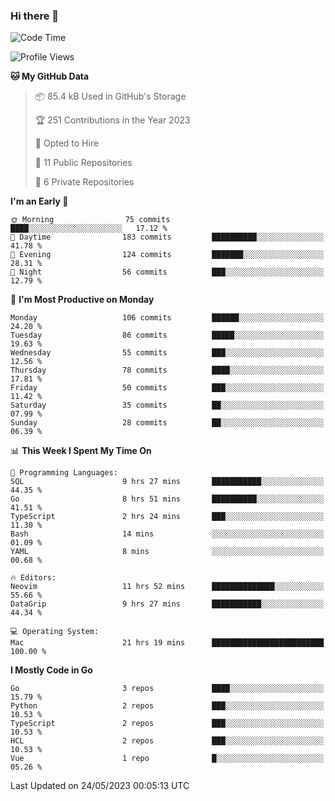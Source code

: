 ### Hi there 👋
<!--![visitors](https://visitor-badge.glitch.me/badge?page_id=d0zingcat)-->
<!--
**d0zingcat/d0zingcat** is a ✨ _special_ ✨ repository because its `README.md` (this file) appears on your GitHub profile.

Here are some ideas to get you started:

- 🔭 I’m currently working on ...
- 🌱 I’m currently learning ...
- 👯 I’m looking to collaborate on ...
- 🤔 I’m looking for help with ...
- 💬 Ask me about ...
- 📫 How to reach me: ...
- 😄 Pronouns: ...
- ⚡ Fun fact: ...
-->
<!--START_SECTION:waka-->
![Code Time](http://img.shields.io/badge/Code%20Time-2%2C631%20hrs%2031%20mins-blue)

![Profile Views](http://img.shields.io/badge/Profile%20Views-0-blue)

**🐱 My GitHub Data** 

> 📦 85.4 kB Used in GitHub's Storage 
 > 
> 🏆 251 Contributions in the Year 2023
 > 
> 💼 Opted to Hire
 > 
> 📜 11 Public Repositories 
 > 
> 🔑 6 Private Repositories 
 > 
**I'm an Early 🐤** 

```text
🌞 Morning                75 commits          ████░░░░░░░░░░░░░░░░░░░░░   17.12 % 
🌆 Daytime                183 commits         ██████████░░░░░░░░░░░░░░░   41.78 % 
🌃 Evening                124 commits         ███████░░░░░░░░░░░░░░░░░░   28.31 % 
🌙 Night                  56 commits          ███░░░░░░░░░░░░░░░░░░░░░░   12.79 % 
```
📅 **I'm Most Productive on Monday** 

```text
Monday                   106 commits         ██████░░░░░░░░░░░░░░░░░░░   24.20 % 
Tuesday                  86 commits          █████░░░░░░░░░░░░░░░░░░░░   19.63 % 
Wednesday                55 commits          ███░░░░░░░░░░░░░░░░░░░░░░   12.56 % 
Thursday                 78 commits          ████░░░░░░░░░░░░░░░░░░░░░   17.81 % 
Friday                   50 commits          ███░░░░░░░░░░░░░░░░░░░░░░   11.42 % 
Saturday                 35 commits          ██░░░░░░░░░░░░░░░░░░░░░░░   07.99 % 
Sunday                   28 commits          ██░░░░░░░░░░░░░░░░░░░░░░░   06.39 % 
```


📊 **This Week I Spent My Time On** 

```text
💬 Programming Languages: 
SQL                      9 hrs 27 mins       ███████████░░░░░░░░░░░░░░   44.35 % 
Go                       8 hrs 51 mins       ██████████░░░░░░░░░░░░░░░   41.51 % 
TypeScript               2 hrs 24 mins       ███░░░░░░░░░░░░░░░░░░░░░░   11.30 % 
Bash                     14 mins             ░░░░░░░░░░░░░░░░░░░░░░░░░   01.09 % 
YAML                     8 mins              ░░░░░░░░░░░░░░░░░░░░░░░░░   00.68 % 

🔥 Editors: 
Neovim                   11 hrs 52 mins      ██████████████░░░░░░░░░░░   55.66 % 
DataGrip                 9 hrs 27 mins       ███████████░░░░░░░░░░░░░░   44.34 % 

💻 Operating System: 
Mac                      21 hrs 19 mins      █████████████████████████   100.00 % 
```

**I Mostly Code in Go** 

```text
Go                       3 repos             ████░░░░░░░░░░░░░░░░░░░░░   15.79 % 
Python                   2 repos             ███░░░░░░░░░░░░░░░░░░░░░░   10.53 % 
TypeScript               2 repos             ███░░░░░░░░░░░░░░░░░░░░░░   10.53 % 
HCL                      2 repos             ███░░░░░░░░░░░░░░░░░░░░░░   10.53 % 
Vue                      1 repo              █░░░░░░░░░░░░░░░░░░░░░░░░   05.26 % 
```




 Last Updated on 24/05/2023 00:05:13 UTC
<!--END_SECTION:waka-->


